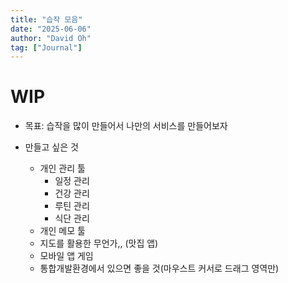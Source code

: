 ```yaml
---
title: "습작 모음"
date: "2025-06-06"
author: "David Oh"
tag: ["Journal"]
---
```


# WIP

- 목표: 습작을 많이 만들어서 나만의 서비스를 만들어보자

- 만들고 싶은 것
  - 개인 관리 툴
    - 일정 관리
    - 건강 관리
    - 루틴 관리
    - 식단 관리
  - 개인 메모 툴
  - 지도를 활용한 무언가,, (맛집 앱)
  - 모바일 앱 게임
  - 통합개발환경에서 있으면 좋을 것(마우스트 커서로 드래그 영역만)

